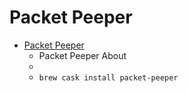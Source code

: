 # Packet Peeper
- [Packet Peeper](https://packetpeeper.org/)
  -  Packet Peeper About
  - 
  - `brew cask install packet-peeper`
